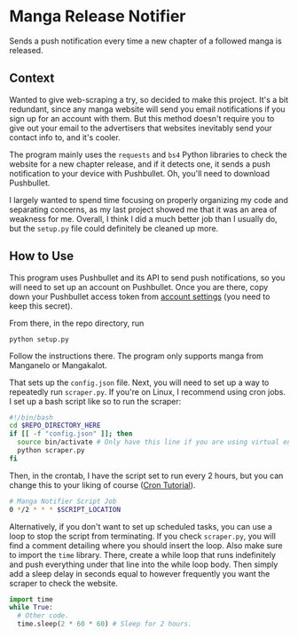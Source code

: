 # Manga Release Notifier
Sends a push notification every time a new chapter of a followed manga is released.

## Context
Wanted to give web-scraping a try, so decided to make this project. It's a bit redundant, since any manga website will send you email notifications if you sign up for an account with them. But this method doesn't require you to give out your email to the advertisers that websites inevitably send your contact info to, and it's cooler.

The program mainly uses the `requests` and `bs4` Python libraries to check the website for a new chapter release, and if it detects one, it sends a push notification to your device with Pushbullet. Oh, you'll need to download Pushbullet.

I largely wanted to spend time focusing on properly organizing my code and separating concerns, as my last project showed me that it was an area of weakness for me. Overall, I think I did a much better job than I usually do, but the `setup.py` file could definitely be cleaned up more.

## How to Use
This program uses Pushbullet and its API to send push notifications, so you will need to set up an account on Pushbullet. Once you are there, copy down your Pushbullet access token from [account settings](https://www.pushbullet.com/#settings) (you need to keep this secret).

From there, in the repo directory, run
```
python setup.py
```

Follow the instructions there. The program only supports manga from Manganelo or Mangakalot.

That sets up the `config.json` file. Next, you will need to set up a way to repeatedly run `scraper.py`. If you're on Linux, I recommend using cron jobs. I set up a bash script like so to run the scraper:
```bash
#!/bin/bash
cd $REPO_DIRECTORY_HERE
if [[ -f "config.json" ]]; then
  source bin/activate # Only have this line if you are using virtual environments.
  python scraper.py
fi
```

Then, in the crontab, I have the script set to run every 2 hours, but you can change this to your liking of course ([Cron Tutorial](https://phoenixnap.com/kb/set-up-cron-job-linux)).
```bash
# Manga Notifier Script Job
0 */2 * * * $SCRIPT_LOCATION
```

Alternatively, if you don't want to set up scheduled tasks, you can use a loop to stop the script from terminating. If you check `scraper.py`, you will find a comment detailing where you should insert the loop. Also make sure to import the `time` library. There, create a while loop that runs indefinitely and push everything under that line into the while loop body. Then simply add a sleep delay in seconds equal to however frequently you want the scraper to check the website.
```python
import time
while True:
  # Other code.
  time.sleep(2 * 60 * 60) # Sleep for 2 hours.
```
